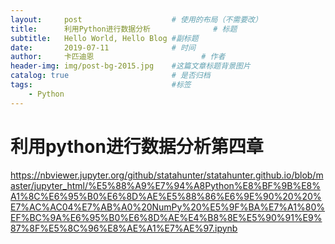 ```yaml
---
layout:     post   				    # 使用的布局（不需要改）
title:      利用Python进行数据分析 				# 标题 
subtitle:   Hello World, Hello Blog #副标题
date:       2019-07-11 				# 时间
author:     卡匹迪恩 						# 作者
header-img: img/post-bg-2015.jpg 	#这篇文章标题背景图片
catalog: true 						# 是否归档
tags:								#标签
    - Python
---
```


# 利用python进行数据分析第四章

<https://nbviewer.jupyter.org/github/statahunter/statahunter.github.io/blob/master/jupyter_html/%E5%88%A9%E7%94%A8Python%E8%BF%9B%E8%A1%8C%E6%95%B0%E6%8D%AE%E5%88%86%E6%9E%90%20%20%E7%AC%AC04%E7%AB%A0%20NumPy%20%E5%9F%BA%E7%A1%80%EF%BC%9A%E6%95%B0%E6%8D%AE%E4%B8%8E%E5%90%91%E9%87%8F%E5%8C%96%E8%AE%A1%E7%AE%97.ipynb>
